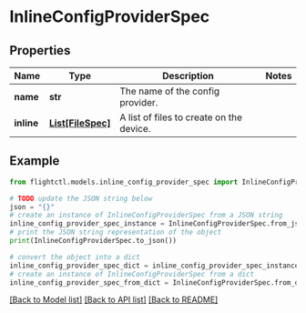 # InlineConfigProviderSpec


## Properties

Name | Type | Description | Notes
------------ | ------------- | ------------- | -------------
**name** | **str** | The name of the config provider. | 
**inline** | [**List[FileSpec]**](FileSpec.md) | A list of files to create on the device. | 

## Example

```python
from flightctl.models.inline_config_provider_spec import InlineConfigProviderSpec

# TODO update the JSON string below
json = "{}"
# create an instance of InlineConfigProviderSpec from a JSON string
inline_config_provider_spec_instance = InlineConfigProviderSpec.from_json(json)
# print the JSON string representation of the object
print(InlineConfigProviderSpec.to_json())

# convert the object into a dict
inline_config_provider_spec_dict = inline_config_provider_spec_instance.to_dict()
# create an instance of InlineConfigProviderSpec from a dict
inline_config_provider_spec_from_dict = InlineConfigProviderSpec.from_dict(inline_config_provider_spec_dict)
```
[[Back to Model list]](../README.md#documentation-for-models) [[Back to API list]](../README.md#documentation-for-api-endpoints) [[Back to README]](../README.md)


